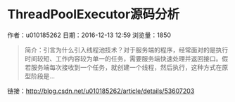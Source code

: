 # ThreadPoolExecutor源码分析
作者：u010185262
日期：2016-12-13 12:59
浏览量：1850
> 简介：引言为什么引入线程池技术？对于服务端的程序，经常面对的是执行时间较短、工作内容较为单一的任务，需要服务端快速处理并返回接口。假若服务端每次接收到一个任务，就创建一个线程，然后执行，这种方式在原型阶段是...

 链接：http://blog.csdn.net/u010185262/article/details/53607203
